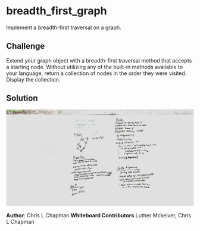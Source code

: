 # breadth_first_graph

Implement a breadth-first traversal on a graph.

## Challenge

Extend your graph object with a breadth-first traversal method that accepts a starting node. Without utilizing any of the built-in methods available to your language, return a collection of nodes in the order they were visited. Display the collection.

## Solution

![Whiteboard Image](../../assets/breadth_first_graph.jpg)

**Author**: Chris L Chapman
**Whiteboard Contributors**  Luther Mckeiver, Chris L Chapman
